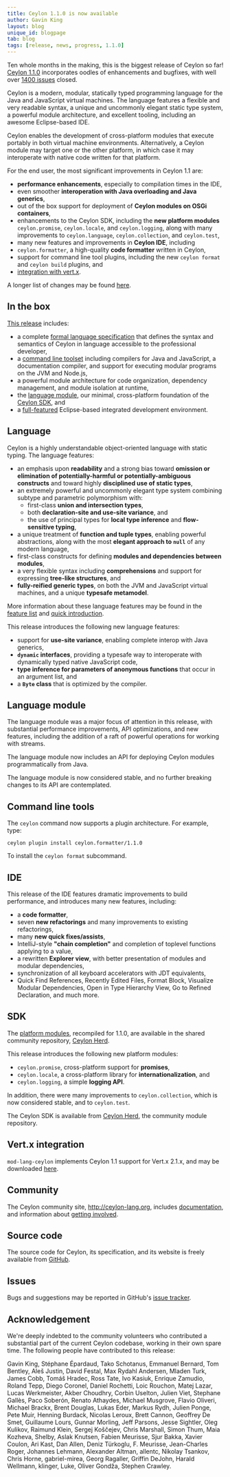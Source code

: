 ```yaml
---
title: Ceylon 1.1.0 is now available
author: Gavin King
layout: blog
unique_id: blogpage
tab: blog
tags: [release, news, progress, 1.1.0]
---
```


[spec]: /documentation/1.1/spec
[toolset]: /documentation/1.1/reference/tool/ceylon/subcommands/index.html
[ceylon.language]: http://modules.ceylon-lang.org/modules/ceylon.language
[sdk]: https://modules.ceylon-lang.org/categories/SDK
[ide features]: /documentation/1.1/ide/features/
[Ceylon Herd]: http://modules.ceylon-lang.org
[documentation]: /documentation/1.1

Ten whole months in the making, this is the biggest release
of Ceylon so far! [Ceylon 1.1.0][] incorporates oodles of 
enhancements and bugfixes, with well over [1400 issues][] 
closed.

[Ceylon 1.1.0]: /download/
[1400 issues]: /documentation/1.0/roadmap/

Ceylon is a modern, modular, statically typed programming 
language for the Java and JavaScript virtual machines. The
language features a flexible and very readable syntax, a 
unique and uncommonly elegant static type system, a powerful 
module architecture, and excellent tooling, including an 
awesome Eclipse-based IDE.

Ceylon enables the development of cross-platform modules 
that execute portably in both virtual machine environments. 
Alternatively, a Ceylon module may target one or the other 
platform, in which case it may interoperate with native code 
written for that platform.

For the end user, the most significant improvements in 
Ceylon 1.1 are:

- __performance enhancements__, especially to compilation 
  times in the IDE,
- even smoother __interoperation with Java overloading and 
  Java generics__,
- out of the box support for deployment of __Ceylon modules 
  on OSGi containers__,
- enhancements to the Ceylon SDK, including the __new 
  platform modules__ `ceylon.promise`, `ceylon.locale`, and 
  `ceylon.logging`, along with many improvements to 
  `ceylon.language`, `ceylon.collection`, and `ceylon.test`,
- many new features and improvements in __Ceylon IDE__, 
  including
- `ceylon.formatter`, a high-quality __code formatter__ 
  written in Ceylon, 
- support for command line tool plugins, including the new 
  `ceylon format` and `ceylon build` plugins, and
- [integration with vert.x](https://github.com/vert-x/mod-lang-ceylon). 

A longer list of changes may be found 
[here](/blog/2014/08/10/progress-report/).

## In the box

[This release](/download) includes:

- a complete [formal language specification][spec] that 
  defines the syntax and semantics of Ceylon in language 
  accessible to the professional developer,
- a [command line toolset][toolset] including compilers 
  for Java and JavaScript, a documentation compiler, and 
  support for executing modular programs on the JVM and 
  Node.js,
- a powerful module architecture for code organization,
  dependency management, and module isolation at runtime,
- the [language module][ceylon.language], our minimal, 
  cross-platform foundation of the [Ceylon SDK][sdk], and
- a [full-featured][ide features] Eclipse-based 
  integrated development environment.

## Language

Ceylon is a highly understandable object-oriented language 
with static typing. The language features:

- an emphasis upon __readability__ and a strong bias toward 
  __omission or elimination of potentially-harmful or 
  potentially-ambiguous constructs__ and toward highly 
  __disciplined use of static types__,
- an extremely powerful and uncommonly elegant type system 
  combining subtype and parametric polymorphism with:
  - first-class __union and intersection types__, 
  - both __declaration-site and use-site variance__, and
  - the use of principal types for __local type inference__ 
    and __flow-sensitive typing__,
- a unique treatment of __function and tuple types__, 
  enabling powerful abstractions, along with the most 
  __elegant approach to `null`__ of any modern language, 
- first-class constructs for defining __modules and 
  dependencies between modules__,
- a very flexible syntax including __comprehensions__ and 
  support for expressing __tree-like structures__, and
- __fully-reified generic types__, on both the JVM and
  JavaScript virtual machines, and a unique __typesafe 
  metamodel__.

More information about these language features may be
found in the [feature list](/features) and 
[quick introduction](/documentation/1.1/introduction/).

This release introduces the following new language features:

- support for __use-site variance__, enabling complete 
  interop with Java generics,
- __`dynamic` interfaces__, providing a typesafe way to 
  interoperate with dynamically typed native JavaScript code,
- __type inference for parameters of anonymous functions__ 
  that occur in an argument list, and
- a __`Byte` class__ that is optimized by the compiler.

## Language module

The language module was a major focus of attention in this
release, with substantial performance improvements, API
optimizations, and new features, including the addition of
a raft of powerful operations for working with streams.

The language module now includes an API for deploying Ceylon 
modules programmatically from Java.

The language module is now considered stable, and no further
breaking changes to its API are contemplated.

## Command line tools

The `ceylon` command now supports a plugin architecture. For
example, type:

<!-- lang: bash -->
    ceylon plugin install ceylon.formatter/1.1.0

To install the `ceylon format` subcommand.

## IDE

This release of the IDE features dramatic improvements to
build performance, and introduces many new features, 
including:

- a __code formatter__,
- seven __new refactorings__ and many improvements to existing
  refactorings,
- many __new quick fixes/assists__,
- IntelliJ-style __"chain completion"__ and completion of toplevel 
  functions applying to a value,
- a rewritten __Explorer view__, with better presentation of modules
  and modular dependencies,
- synchronization of all keyboard accelerators with JDT 
  equivalents,
- Quick Find References, Recently Edited Files, Format Block,
  Visualize Modular Dependencies, Open in Type Hierarchy View, 
  Go to Refined Declaration, and much more.


## SDK

The [platform modules][sdk], recompiled for 1.1.0, are 
available in the shared community repository, [Ceylon Herd][].

This release introduces the following new platform modules:

- `ceylon.promise`, cross-platform support for __promises__,
- `ceylon.locale`, a cross-platform library for 
   __internationalization__, and
- `ceylon.logging`, a simple __logging API__.

In addition, there were many improvements to 
`ceylon.collection`, which is now considered stable, and to
`ceylon.test`.

The Ceylon SDK is available from [Ceylon Herd], the community
module repository.

## Vert.x integration

`mod-lang-ceylon` implements Ceylon 1.1 support for 
Vert.x 2.1.x, and may be downloaded 
[here](https://github.com/vert-x/mod-lang-ceylon/releases/).

## Community

The Ceylon community site, <http://ceylon-lang.org>, includes 
[documentation][], and information about [getting involved](/community).

## Source code

The source code for Ceylon, its specification, and its website 
is freely available from [GitHub](https://github.com/ceylon).

## Issues

Bugs and suggestions may be reported in GitHub's 
[issue tracker](/code/issues).

## Acknowledgement

We're deeply indebted to the community volunteers who contributed a 
substantial part of the current Ceylon codebase, working in their own 
spare time. The following people have contributed to this release:

Gavin King, Stéphane Épardaud, Tako Schotanus, Emmanuel Bernard, 
Tom Bentley, Aleš Justin, David Festal, Max Rydahl Andersen, 
Mladen Turk, James Cobb, Tomáš Hradec, Ross Tate, Ivo Kasiuk, 
Enrique Zamudio, Roland Tepp, Diego Coronel, Daniel Rochetti, 
Loic Rouchon, Matej Lazar, Lucas Werkmeister, Akber Choudhry, 
Corbin Uselton, Julien Viet, Stephane Gallès, Paco Soberón, 
Renato Athaydes, Michael Musgrove, Flavio Oliveri, Michael Brackx,
Brent Douglas, Lukas Eder, Markus Rydh, Julien Ponge, Pete Muir, 
Henning Burdack, Nicolas Leroux, Brett Cannon, Geoffrey De Smet, 
Guillaume Lours, Gunnar Morling, Jeff Parsons, Jesse Sightler, 
Oleg Kulikov, Raimund Klein, Sergej Koščejev, Chris Marshall, 
Simon Thum, Maia Kozheva, Shelby, Aslak Knutsen, Fabien Meurisse, 
Sjur Bakka, Xavier Coulon, Ari Kast, Dan Allen, Deniz Türkoglu, 
F. Meurisse, Jean-Charles Roger, Johannes Lehmann, Alexander Altman, 
allentc, Nikolay Tsankov, Chris Horne, gabriel-mirea, Georg Ragaller, 
Griffin DeJohn, Harald Wellmann, klinger, Luke, Oliver Gondža, 
Stephen Crawley.
